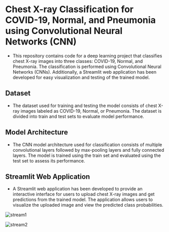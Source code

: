 # Chest X-ray Classification for COVID-19, Normal, and Pneumonia using Convolutional Neural Networks (CNN)
- This repository contains code for a deep learning project that classifies chest X-ray images into three classes: COVID-19, Normal, and Pneumonia. The classification is performed using Convolutional Neural Networks (CNNs). Additionally, a Streamlit web application has been developed for easy visualization and testing of the trained model.

## Dataset
- The dataset used for training and testing the model consists of chest X-ray images labeled as COVID-19, Normal, or Pneumonia. The dataset is divided into train and test sets to evaluate model performance.

## Model Architecture
- The CNN model architecture used for classification consists of multiple convolutional layers followed by max-pooling layers and fully connected layers. The model is trained using the train set and evaluated using the test set to assess its performance.

## Streamlit Web Application
- A Streamlit web application has been developed to provide an interactive interface for users to upload chest X-ray images and get predictions from the trained model. The application allows users to visualize the uploaded image and view the predicted class probabilities.

![stream1](https://github.com/inayatph/Covid-19-Prediction-Using-CNN/assets/164138014/d3959ccc-8981-4c30-9dcd-9d9e2d0247aa)

![stream2](https://github.com/inayatph/Covid-19-Prediction-Using-CNN/assets/164138014/324a9c08-5e62-489a-b451-c72c8076783d)



